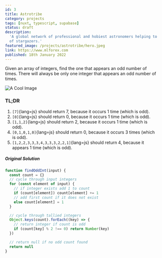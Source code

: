 ```yaml
---
id: 3
title: Astrotribe
category: projects
tags: [nuxt, typescript, supabase]
status: draft
description:
  'A global network of professional and hobiest astronomers helping to educate the next generation
  of stargazers.'
featured_image: /projects/astrotribe/hero.jpeg
link: https://www.mlforex.com
published: 18th January 2022
---
```


Given an array of integers, find the one that appears an odd number of times. There will always be
only one integer that appears an odd number of times.

![A Cool Image](/projects/frontend/mlfx/hero.png)

### TL;DR

1. `[7]`{lang=js} should return 7, because it occurs 1 time (which is odd).
2. `[0]`{lang=js} should return 0, because it occurs 1 time (which is odd).
3. `[1,1,2]`{lang=js} should return 2, because it occurs 1 time (which is odd).
4. `[0,1,0,1,0]`{lang=js} should return 0, because it occurs 3 times (which is odd).
5. `[1,2,2,3,3,3,4,3,3,3,2,2,1]`{lang=js} should return 4, because it appears 1 time (which is odd).

##### Original Solution

```javascript
function findOddInt(input) {
  const count = {}
  // cycle through input integers
  for (const element of input) {
    // if integer exists add 1 to count
    if (count[element]) count[element] += 1
    // add first count if it does not exist
    else count[element] = 1
  }

  // cycle through tallied integers
  Object.keys(count).forEach((key) => {
    // return integer if count is odd
    if (count[key] % 2 !== 0) return Number(key)
  })

  // return null if no odd count found
  return null
}
```
